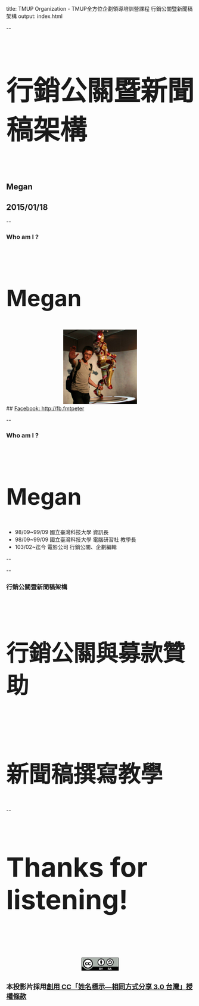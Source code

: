 title: TMUP Organization - TMUP全方位企劃領導培訓營課程 行銷公關暨新聞稿架構
output: index.html

--

<h1 style="font-size: 72px">
  行銷公關暨新聞稿架構
</h1>
<br />

## Megan
## 2015/01/18

--

### Who am I ?

<br />
<h2 style="font-size: 60px">
  <b>Megan</b>
</h2>

<div align="center">
<img src="./img/fmtpeter.jpg" height="200px" />
</div>
## <a href="https://fb.me/fmtpeter" target="_blank">Facebook: http://fb.fmtpeter</a>

--

### Who am I ?

<br />
<h2 style="font-size: 60px">
<b>Megan</b>
</h2>

* 98/09~99/09 國立臺灣科技大學 資訊長
* 98/09~99/09 國立臺灣科技大學 電腦研習社 教學長
* 103/02~迄今 電影公司 行銷公關、企劃編輯

--

--

### 行銷公關暨新聞稿架構

<br />
<h2 style="font-size: 60px">
<b>行銷公關與募款贊助</b>
</h2>

<br />
<h2 style="font-size: 60px">
<b>新聞稿撰寫教學</b>
</h2>

--
<h1 style="font-size: 72px">
  Thanks for listening!
</h1>

<br /><br /><br />
<div align="center">
<img width="100" src="./img/by-sa.png" />
</div>
<h2 style="font-size: 18px">
本投影片採用<a href="http://creativecommons.org/licenses/by-sa/3.0/tw/" target="_blank">創用 CC「姓名標示—相同方式分享 3.0 台灣」授權條款</a>
</h2>

